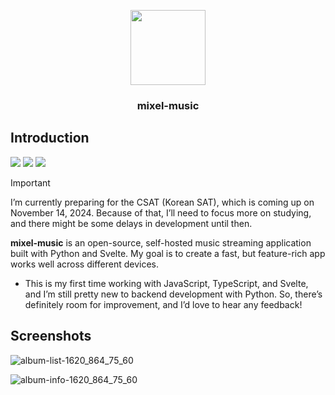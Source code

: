 <p align="center">
  <img src="web/static/favicon.ico" width="120">
  <h3 align="center">mixel-music</h3>
</p>

## Introduction
<img src="https://img.shields.io/badge/dynamic/json?url=https%3A%2F%2Fraw.githubusercontent.com%2Fmixel-music%2Fmixel-music%2Fmain%2Fweb%2Fpackage.json&query=version&label=release&style=flat-square&color=211951&labelColor=211951"> <a href="LICENSE"><img src="https://img.shields.io/github/license/mixel-music/mixel-music?style=flat-square&color=211951&labelColor=211951"></a> <a href="requirements.txt"><img src="https://img.shields.io/badge/Python-3.9+-211951?style=flat-square&labelColor=211951"></a>

> [!IMPORTANT]
> I’m currently preparing for the CSAT (Korean SAT), which is coming up on November 14, 2024. Because of that, I’ll need to focus more on studying, and there might be some delays in development until then.

**mixel-music** is an open-source, self-hosted music streaming application built with Python and Svelte. My goal is to create a fast, but feature-rich app works well across different devices.
* This is my first time working with JavaScript, TypeScript, and Svelte, and I’m still pretty new to backend development with Python. So, there’s definitely room for improvement, and I’d love to hear any feedback!

## Screenshots
![album-list-1620_864_75_60](https://github.com/user-attachments/assets/0cc1637c-3786-485d-938e-a1ee25fd3d46)

![album-info-1620_864_75_60](https://github.com/user-attachments/assets/02f2c1b5-9bec-4c40-8cbc-f99e3b0103a5)

